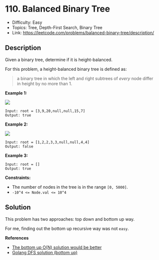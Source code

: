 # 110. Balanced Binary Tree

- Difficulty: Easy
- Topics: Tree, Depth-First Search, Binary Tree
- Link: https://leetcode.com/problems/balanced-binary-tree/description/

## Description

Given a binary tree, determine if it is height-balanced.

For this problem, a height-balanced binary tree is defined as:

> a binary tree in which the left and right subtrees of _every_ node differ in height by no more than 1.

**Example 1:**

![](https://assets.leetcode.com/uploads/2020/10/06/balance_1.jpg)

```
Input: root = [3,9,20,null,null,15,7]
Output: true
```

**Example 2:**

![](https://assets.leetcode.com/uploads/2020/10/06/balance_2.jpg)

```
Input: root = [1,2,2,3,3,null,null,4,4]
Output: false
```

**Example 3:**

```
Input: root = []
Output: true
```

**Constraints:**

- The number of nodes in the tree is in the range `[0, 5000]`.
- `-10^4 <= Node.val <= 10^4`

## Solution

This problem has two approaches: top down and bottom up way.

For me, finding out the bottom up recursive way was not `easy`.

**References**

- [The bottom up O(N) solution would be better](https://leetcode.com/problems/balanced-binary-tree/solutions/35691/the-bottom-up-on-solution-would-be-better/)
- [Golang DFS solution (bottom up)](https://leetcode.com/problems/balanced-binary-tree/solutions/35732/golang-dfs-solution-bottom-up)
